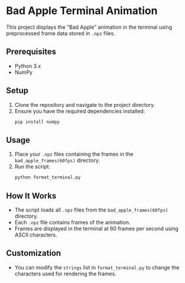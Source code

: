 # Bad Apple Terminal Animation

This project displays the "Bad Apple" animation in the terminal using preprocessed frame data stored in `.npz` files.

## Prerequisites

- Python 3.x
- NumPy

## Setup

1. Clone the repository and navigate to the project directory.
2. Ensure you have the required dependencies installed:
    ```sh
    pip install numpy
    ```

## Usage

1. Place your `.npz` files containing the frames in the `bad_apple_frames(60fps)` directory.
2. Run the script:
    ```sh
    python format_terminal.py
    ```

## How It Works

- The script loads all `.npz` files from the `bad_apple_frames(60fps)` directory.
- Each `.npz` file contains frames of the animation.
- Frames are displayed in the terminal at 60 frames per second using ASCII characters.

## Customization

- You can modify the `strings` list in `format_terminal.py` to change the characters used for rendering the frames.